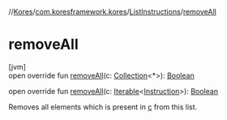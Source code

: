 //[Kores](../../../index.md)/[com.koresframework.kores](../index.md)/[ListInstructions](index.md)/[removeAll](remove-all.md)

# removeAll

[jvm]\
open override fun [removeAll](remove-all.md)(c: [Collection](https://kotlinlang.org/api/latest/jvm/stdlib/kotlin.collections/-collection/index.html)<*>): [Boolean](https://kotlinlang.org/api/latest/jvm/stdlib/kotlin/-boolean/index.html)

open override fun [removeAll](remove-all.md)(c: [Iterable](https://kotlinlang.org/api/latest/jvm/stdlib/kotlin.collections/-iterable/index.html)<[Instruction](../-instruction/index.md)>): [Boolean](https://kotlinlang.org/api/latest/jvm/stdlib/kotlin/-boolean/index.html)

Removes all elements which is present in [c](remove-all.md) from this list.
